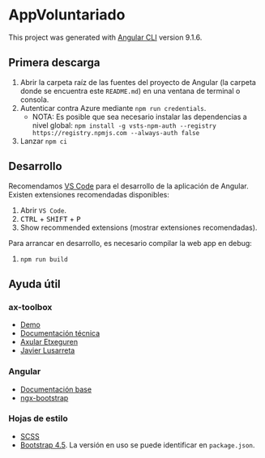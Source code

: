 # AppVoluntariado

This project was generated with [Angular CLI](https://github.com/angular/angular-cli) version 9.1.6.

## Primera descarga
1. Abrir la carpeta raíz de las fuentes del proyecto de Angular (la carpeta donde se encuentra este `README.md`) en una ventana de terminal o consola.
2. Autenticar contra Azure mediante `npm run credentials`.
    - NOTA: Es posible que sea necesario instalar las dependencias a nivel global:
    `npm install -g vsts-npm-auth --registry https://registry.npmjs.com --always-auth false`
3. Lanzar `npm ci`

## Desarrollo
Recomendamos [VS Code](https://code.visualstudio.com/) para el desarrollo de la aplicación de Angular. Existen extensiones recomendadas disponibles:
1. Abrir `VS Code`.
2. <kbd>CTRL</kbd> + <kbd>SHIFT</kbd> + <kbd>P</kbd>
3. Show recommended extensions (mostrar extensiones recomendadas).

Para arrancar en desarrollo, es necesario compilar la web app en debug:
1. `npm run build`

## Ayuda útil
### ax-toolbox
- [Demo](http://ax-toolbox-demo-integra-ax-toolbox.apps.dev-efor01.ocp.efor.es/)
- [Documentación técnica](http://ax-toolbox-compodoc-integra-ax-toolbox.apps.dev-efor01.ocp.efor.es/)
- [Axular Etxeguren](mailto:aetxeguren@efor.es)
- [Javier Lusarreta](mailto:jlusarreta@efor.es)
### Angular
- [Documentación base](https://angular.io/docs)
- [ngx-bootstrap](https://valor-software.com/ngx-bootstrap/#/documentation)
### Hojas de estilo
- [SCSS](https://sass-lang.com/)
- [Bootstrap 4.5](https://getbootstrap.com/docs/4.6/getting-started/introduction/). La versión en uso se puede identificar en `package.json`.
